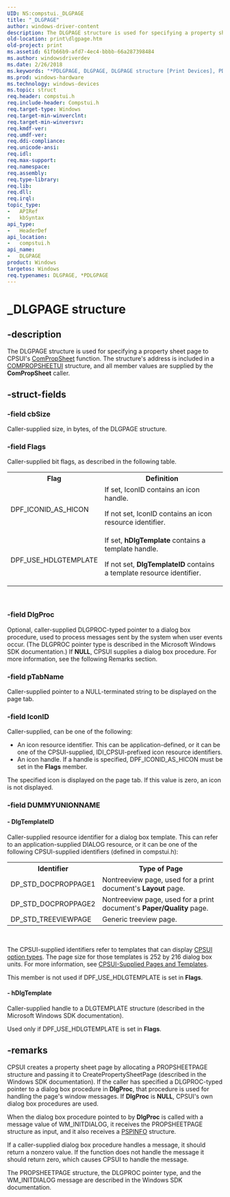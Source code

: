 ```yaml
---
UID: NS:compstui._DLGPAGE
title: "_DLGPAGE"
author: windows-driver-content
description: The DLGPAGE structure is used for specifying a property sheet page to CPSUI's ComPropSheet function. The structure's address is included in a COMPROPSHEETUI structure, and all member values are supplied by the ComPropSheet caller.
old-location: print\dlgpage.htm
old-project: print
ms.assetid: 61fb66b9-afd7-4ec4-bbbb-66a287398484
ms.author: windowsdriverdev
ms.date: 2/26/2018
ms.keywords: "*PDLGPAGE, DLGPAGE, DLGPAGE structure [Print Devices], PDLGPAGE, PDLGPAGE structure pointer [Print Devices], _DLGPAGE, compstui/DLGPAGE, compstui/PDLGPAGE, cpsuifnc_5054b61d-a4fc-4017-a491-4d753ce3e137.xml, print.dlgpage"
ms.prod: windows-hardware
ms.technology: windows-devices
ms.topic: struct
req.header: compstui.h
req.include-header: Compstui.h
req.target-type: Windows
req.target-min-winverclnt: 
req.target-min-winversvr: 
req.kmdf-ver: 
req.umdf-ver: 
req.ddi-compliance: 
req.unicode-ansi: 
req.idl: 
req.max-support: 
req.namespace: 
req.assembly: 
req.type-library: 
req.lib: 
req.dll: 
req.irql: 
topic_type:
-	APIRef
-	kbSyntax
api_type:
-	HeaderDef
api_location:
-	compstui.h
api_name:
-	DLGPAGE
product: Windows
targetos: Windows
req.typenames: DLGPAGE, *PDLGPAGE
---
```


# _DLGPAGE structure


## -description


The DLGPAGE structure is used for specifying a property sheet page to CPSUI's <a href="https://msdn.microsoft.com/library/windows/hardware/ff546207">ComPropSheet</a> function. The structure's address is included in a <a href="https://msdn.microsoft.com/library/windows/hardware/ff546211">COMPROPSHEETUI</a> structure, and all member values are supplied by the <b>ComPropSheet</b> caller.


## -struct-fields




### -field cbSize

Caller-supplied size, in bytes, of the DLGPAGE structure.


### -field Flags

Caller-supplied bit flags, as described in the following table.

<table>
<tr>
<th>Flag</th>
<th>Definition</th>
</tr>
<tr>
<td>
DPF_ICONID_AS_HICON

</td>
<td>
If set, IconID contains an icon handle.

If not set, IconID contains an icon resource identifier.

</td>
</tr>
<tr>
<td>
DPF_USE_HDLGTEMPLATE

</td>
<td>
If set, <b>hDlgTemplate</b> contains a template handle.

If not set, <b>DlgTemplateID</b> contains a template resource identifier.

</td>
</tr>
</table>
 


### -field DlgProc

Optional, caller-supplied DLGPROC-typed pointer to a dialog box procedure, used to process messages sent by the system when user events occur. (The DLGPROC pointer type is described in the Microsoft Windows SDK documentation.) If <b>NULL</b>, CPSUI supplies a dialog box procedure. For more information, see the following Remarks section.


### -field pTabName

Caller-supplied pointer to a NULL-terminated string to be displayed on the page tab.


### -field IconID

Caller-supplied, can be one of the following:

<ul>
<li>
An icon resource identifier. This can be application-defined, or it can be one of the CPSUI-supplied, IDI_CPSUI-prefixed icon resource identifiers.

</li>
<li>
An icon handle. If a handle is specified, DPF_ICONID_AS_HICON must be set in the <b>Flags</b> member.

</li>
</ul>
The specified icon is displayed on the page tab. If this value is zero, an icon is not displayed.


### -field DUMMYUNIONNAME

 




#### - DlgTemplateID

Caller-supplied resource identifier for a dialog box template. This can refer to an application-supplied DIALOG resource, or it can be one of the following CPSUI-supplied identifiers (defined in compstui.h):

<table>
<tr>
<th>Identifier</th>
<th>Type of Page</th>
</tr>
<tr>
<td>
DP_STD_DOCPROPPAGE1

</td>
<td>
Nontreeview page, used for a print document's <b>Layout</b> page.

</td>
</tr>
<tr>
<td>
DP_STD_DOCPROPPAGE2

</td>
<td>
Nontreeview page, used for a print document's <b>Paper/Quality</b> page.

</td>
</tr>
<tr>
<td>
DP_STD_TREEVIEWPAGE

</td>
<td>
Generic treeview page.

</td>
</tr>
</table>
 

The CPSUI-supplied identifiers refer to templates that can display <a href="https://msdn.microsoft.com/library/windows/hardware/ff547142">CPSUI option types</a>. The page size for those templates is 252 by 216 dialog box units. For more information, see <a href="https://msdn.microsoft.com/de33cb29-3941-4232-bd61-d36fb04d69d3">CPSUI-Supplied Pages and Templates</a>.

This member is not used if DPF_USE_HDLGTEMPLATE is set in <b>Flags</b>.


#### - hDlgTemplate

Caller-supplied handle to a DLGTEMPLATE structure (described in the Microsoft Windows SDK documentation).

Used only if DPF_USE_HDLGTEMPLATE is set in <b>Flags</b>.


## -remarks



CPSUI creates a property sheet page by allocating a PROPSHEETPAGE structure and passing it to CreatePropertySheetPage (described in the Windows SDK documentation). If the caller has specified a DLGPROC-typed pointer to a dialog box procedure in <b>DlgProc</b>, that procedure is used for handling the page's window messages. If <b>DlgProc</b> is <b>NULL</b>, CPSUI's own dialog box procedures are used.

When the dialog box procedure pointed to by <b>DlgProc</b> is called with a message value of WM_INITDIALOG, it receives the PROPSHEETPAGE structure as input, and it also receives a <a href="https://msdn.microsoft.com/library/windows/hardware/ff561844">PSPINFO</a> structure.

If a caller-supplied dialog box procedure handles a message, it should return a nonzero value. If the function does not handle the message it should return zero, which causes CPSUI to handle the message.

The PROPSHEETPAGE structure, the DLGPROC pointer type, and the WM_INITDIALOG message are described in the Windows SDK documentation.



